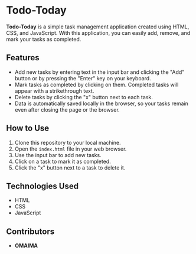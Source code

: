 # Todo-Today

**Todo-Today** is a simple task management application created using HTML, CSS, and JavaScript. With this application, you can easily add, remove, and mark your tasks as completed.

## Features

- Add new tasks by entering text in the input bar and clicking the "Add" button or by pressing the "Enter" key on your keyboard.
- Mark tasks as completed by clicking on them. Completed tasks will appear with a strikethrough text.
- Delete tasks by clicking the "x" button next to each task.
- Data is automatically saved locally in the browser, so your tasks remain even after closing the page or the browser.

## How to Use

1. Clone this repository to your local machine.
2. Open the `index.html` file in your web browser.
3. Use the input bar to add new tasks.
4. Click on a task to mark it as completed.
5. Click the "x" button next to a task to delete it.


## Technologies Used

- HTML
- CSS
- JavaScript

## Contributors

- **OMAIMA** 